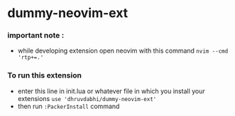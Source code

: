 # dummy-neovim-ext

### important note : 
- while developing extension open neovim with this command
`nvim --cmd 'rtp+=.'`

### To run this extension
- enter this line in init.lua or whatever file in which you install your extensions
`use 'dhruvdabhi/dummy-neovim-ext'`
- then run `:PackerInstall` command
